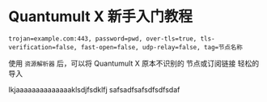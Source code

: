 # Quantumult X 新手入门教程

    trojan=example.com:443, password=pwd, over-tls=true, tls-verification=false, fast-open=false, udp-relay=false, tag=节点名称
    
使用 <code>资源解析器</code> 后，可以将 Quantumult X 原本不识别的 节点或订阅链接 轻松的导入

<p>lkjaaaaaaaaaaaaaaklsdjfsdklfj
safsadfsafsdfsdfsdaf<br/>

     
     
</p>

